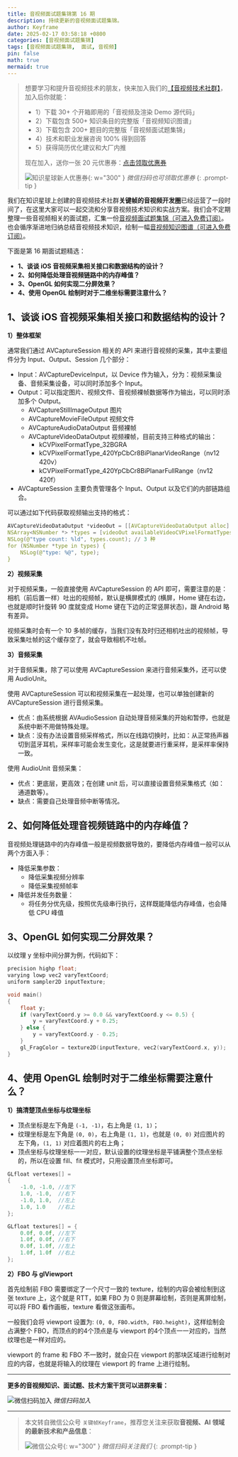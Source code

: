 ```yaml
---
title: 音视频面试题集锦第 16 期
description: 持续更新的音视频面试题集锦。
author: Keyframe
date: 2025-02-17 03:58:18 +0800
categories: [音视频面试题集锦]
tags: [音视频面试题集锦,  面试, 音视频]
pin: false
math: true
mermaid: true
---
```


>想要学习和提升音视频技术的朋友，快来加入我们的<a href="https://t.zsxq.com/jRprT" target="_blank" rel="noopener noreferrer">【音视频技术社群】</a>，加入后你就能：
>
>- 1）下载 30+ 个开箱即用的「音视频及渲染 Demo 源代码」
>- 2）下载包含 500+ 知识条目的完整版「音视频知识图谱」
>- 3）下载包含 200+ 题目的完整版「音视频面试题集锦」
>- 4）技术和职业发展咨询 100% 得到回答
>- 5）获得简历优化建议和大厂内推
>  
>现在加入，送你一张 20 元优惠券：<a href="https://t.zsxq.com/jRprT" target="_blank" rel="noopener noreferrer">点击领取优惠券</a>
>
>![知识星球新人优惠券](assets/img/keyframe-zsxq-coupon.png){: w="300" }
>_微信扫码也可领取优惠券_
{: .prompt-tip }

我们在知识星球上创建的音视频技术社群**关键帧的音视频开发圈**已经运营了一段时间了，在这里大家可以一起交流和分享音视频技术知识和实战方案。我们会不定期整理一些音视频相关的面试题，汇集一份[音视频面试题集锦（可进入免费订阅）](https://mp.weixin.qq.com/mp/appmsgalbum?__biz=MjM5MTkxOTQyMQ==&action=getalbum&album_id=2380776196751425539#wechat_redirect)。也会循序渐进地归纳总结音视频技术知识，绘制一幅[音视频知识图谱（可进入免费订阅）](https://mp.weixin.qq.com/mp/appmsgalbum?__biz=MjM5MTkxOTQyMQ==&action=getalbum&album_id=2349658423078092802#wechat_redirect)。

下面是第 16 期面试题精选：


- **1、谈谈 iOS 音视频采集相关接口和数据结构的设计？**
- **2、如何降低处理音视频链路中的内存峰值？**
- **3、OpenGL 如何实现二分屏效果？**
- **4、使用 OpenGL 绘制时对于二维坐标需要注意什么？**



## 1、谈谈 iOS 音视频采集相关接口和数据结构的设计？


**1）整体框架**

通常我们通过 AVCaptureSession 相关的 API 来进行音视频的采集，其中主要组件分为 Input、Output、Session 几个部分：

- Input：AVCaptureDeviceInput，以 Device 作为输入，分为：视频采集设备、音频采集设备，可以同时添加多个 Input。
- Output：可以指定图片、视频文件、音视频裸帧数据等作为输出，可以同时添加多个 Output。
	- AVCaptureStillImageOutput 图片
	- AVCaptureMovieFileOutput 视频文件
	- AVCaptureAudioDataOutput 音频裸帧
	- AVCaptureVideoDataOutput 视频裸帧，目前支持三种格式的输出：
		- kCVPixelFormatType_32BGRA 
		- kCVPixelFormatType_420YpCbCr8BiPlanarVideoRange（nv12 420v）
		- kCVPixelFormatType_420YpCbCr8BiPlanarFullRange（nv12 420f）
- AVCaptureSession 主要负责管理各个 Input、Output 以及它们的内部链路组合。

可以通过如下代码获取视频输出支持的格式：

```c
AVCaptureVideoDataOutput *videoOut = [[AVCaptureVideoDataOutput alloc] init];
NSArray<NSNumber *> *types = [videoOut availableVideoCVPixelFormatTypes];
NSLog(@"type count: %ld", types.count); // 3 种
for (NSNumber *type in types) {
	NSLog(@"type: %@", type);
}
```


**2）视频采集**

对于视频采集，一般直接使用 AVCaptureSession 的 API 即可，需要注意的是：相机（前后置一样）吐出的视频帧，默认是横屏模式的 (横屏，Home 键在右边，也就是顺时针旋转 90 度就变成 Home 键在下边的正常竖屏状态)，跟 Android 略有差异。

视频采集时会有一个 10 多帧的缓存，当我们没有及时归还相机吐出的视频帧，导致采集吐帧的这个缓存空了，就会导致相机不吐帧。


**3）音频采集**

对于音频采集，除了可以使用 AVCaptureSession 来进行音频采集外，还可以使用 AudioUnit。

使用 AVCaptureSession 可以和视频采集在一起处理，也可以单独创建新的 AVCaptureSession 进行音频采集。

- 优点：由系统根据 AVAudioSession 自动处理音频采集的开始和暂停，也就是系统中断不用做特殊处理。
- 缺点：没有办法设置音频采样格式，所以在线路切换时，比如：从正常扬声器切到蓝牙耳机，采样率可能会发生变化，这是就要进行重采样，是采样率保持一致。


使用 AudioUnit 音频采集：

- 优点：更底层，更高效；在创建 unit 后，可以直接设置音频采集格式（如：通道数等）。
- 缺点：需要自己处理音频中断等情况。











## 2、如何降低处理音视频链路中的内存峰值？

音视频处理链路中的内存峰值一般是视频数据导致的，要降低内存峰值一般可以从两个方面入手：

- 降低采集参数：
	- 降低采集视频分辨率
	- 降低采集视频帧率
- 降低并发任务数量：
	- 将任务分优先级，按照优先级串行执行，这样既能降低内存峰值，也会降低 CPU 峰值





## 3、OpenGL 如何实现二分屏效果？

以纹理 y 坐标中间分屏为例，代码如下：

```c
precision highp float;
varying lowp vec2 varyTextCoord;
uniform sampler2D inputTexture;

void main()
{
    float y;
    if (varyTextCoord.y >= 0.0 && varyTextCoord.y <= 0.5) {
        y = varyTextCoord.y + 0.25;
    } else {
        y = varyTextCoord.y - 0.25;
    }
    gl_FragColor = texture2D(inputTexture, vec2(varyTextCoord.x, y));
}
```



## 4、使用 OpenGL 绘制时对于二维坐标需要注意什么？


**1）搞清楚顶点坐标与纹理坐标**

- 顶点坐标是左下角是 `(-1, -1)`，右上角是 `(1, 1)`；
- 纹理坐标是左下角是 `(0, 0)`，右上角是 `(1, 1)`，也就是 `(0, 0)` 对应图片的左下角，`(1, 1)` 对应着图片的右上角；
- 顶点坐标与纹理坐标一一对应，默认设置的纹理坐标是平铺满整个顶点坐标的，所以在设置 fill、fit 模式时，只用设置顶点坐标即可。


```c
GLfloat vertexes[] =
{
    -1.0, -1.0, //左下
    1.0, -1.0,  //右下
    -1.0, 1.0,  //左上
    1.0, 1.0    //右上
};

GLfloat textures[] = {
    0.0f, 0.0f, //左下
    1.0f, 0.0f, //右下
    0.0f, 1.0f, //左上
    1.0f, 1.0f  //右上
};
```

**2）FBO 与 glViewport**

首先绘制前 FBO 需要绑定了一个尺寸一致的 texture，绘制的内容会被绘制到这张 texture 上，这个就是 RTT，如果 FBO 为 0 则是屏幕绘制，否则是离屏绘制，可以将 FBO 看作画板，texture 看做这张画布。

一般我们会将 viewport 设置为: `(0, 0, FBO.width, FBO.height)`，这样绘制会占满整个 FBO，而顶点的的4个顶点是与 viewport 的4个顶点一一对应的，当然纹理也是一样对应的。

viewport 的 frame 和 FBO 不一致时，就会只在 viewport 的那块区域进行绘制对应的内容，也就是将输入的纹理在 viewport 的 frame 上进行绘制。



---

**更多的音视频知识、面试题、技术方案干货可以进群来看：**

![微信扫码加入](assets/img/keyframe-zsxq.png)
_微信扫码加入_











---

> 本文转自微信公众号 `关键帧Keyframe`，推荐您关注来获取**音视频、AI 领域的最新技术和产品信息**：
>
>![微信公众号](assets/img/keyframe-mp.jpg){: w="300" }
>_微信扫码关注我们_
{: .prompt-tip }

